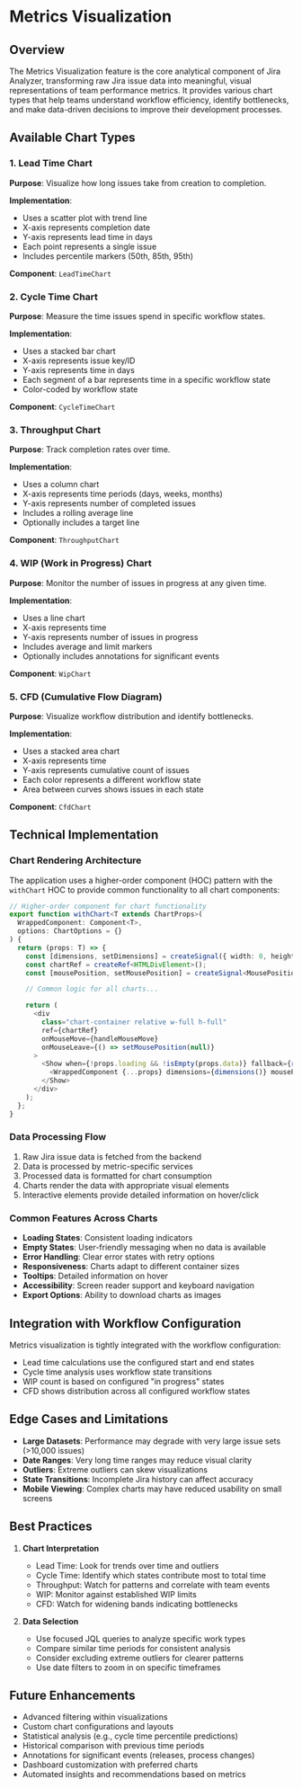 # Metrics Visualization

## Overview

The Metrics Visualization feature is the core analytical component of Jira Analyzer, transforming raw Jira issue data into meaningful, visual representations of team performance metrics. It provides various chart types that help teams understand workflow efficiency, identify bottlenecks, and make data-driven decisions to improve their development processes.

## Available Chart Types

### 1. Lead Time Chart

**Purpose**: Visualize how long issues take from creation to completion.

**Implementation**:

- Uses a scatter plot with trend line
- X-axis represents completion date
- Y-axis represents lead time in days
- Each point represents a single issue
- Includes percentile markers (50th, 85th, 95th)

**Component**: `LeadTimeChart`

### 2. Cycle Time Chart

**Purpose**: Measure the time issues spend in specific workflow states.

**Implementation**:

- Uses a stacked bar chart
- X-axis represents issue key/ID
- Y-axis represents time in days
- Each segment of a bar represents time in a specific workflow state
- Color-coded by workflow state

**Component**: `CycleTimeChart`

### 3. Throughput Chart

**Purpose**: Track completion rates over time.

**Implementation**:

- Uses a column chart
- X-axis represents time periods (days, weeks, months)
- Y-axis represents number of completed issues
- Includes a rolling average line
- Optionally includes a target line

**Component**: `ThroughputChart`

### 4. WIP (Work in Progress) Chart

**Purpose**: Monitor the number of issues in progress at any given time.

**Implementation**:

- Uses a line chart
- X-axis represents time
- Y-axis represents number of issues in progress
- Includes average and limit markers
- Optionally includes annotations for significant events

**Component**: `WipChart`

### 5. CFD (Cumulative Flow Diagram)

**Purpose**: Visualize workflow distribution and identify bottlenecks.

**Implementation**:

- Uses a stacked area chart
- X-axis represents time
- Y-axis represents cumulative count of issues
- Each color represents a different workflow state
- Area between curves shows issues in each state

**Component**: `CfdChart`

## Technical Implementation

### Chart Rendering Architecture

The application uses a higher-order component (HOC) pattern with the `withChart` HOC to provide common functionality to all chart components:

```typescript
// Higher-order component for chart functionality
export function withChart<T extends ChartProps>(
  WrappedComponent: Component<T>,
  options: ChartOptions = {}
) {
  return (props: T) => {
    const [dimensions, setDimensions] = createSignal({ width: 0, height: 0 });
    const chartRef = createRef<HTMLDivElement>();
    const [mousePosition, setMousePosition] = createSignal<MousePosition | null>(null);

    // Common logic for all charts...

    return (
      <div
        class="chart-container relative w-full h-full"
        ref={chartRef}
        onMouseMove={handleMouseMove}
        onMouseLeave={() => setMousePosition(null)}
      >
        <Show when={!props.loading && !isEmpty(props.data)} fallback={renderFallback()}>
          <WrappedComponent {...props} dimensions={dimensions()} mousePosition={mousePosition()} />
        </Show>
      </div>
    );
  };
}
```

### Data Processing Flow

1. Raw Jira issue data is fetched from the backend
2. Data is processed by metric-specific services
3. Processed data is formatted for chart consumption
4. Charts render the data with appropriate visual elements
5. Interactive elements provide detailed information on hover/click

### Common Features Across Charts

- **Loading States**: Consistent loading indicators
- **Empty States**: User-friendly messaging when no data is available
- **Error Handling**: Clear error states with retry options
- **Responsiveness**: Charts adapt to different container sizes
- **Tooltips**: Detailed information on hover
- **Accessibility**: Screen reader support and keyboard navigation
- **Export Options**: Ability to download charts as images

## Integration with Workflow Configuration

Metrics visualization is tightly integrated with the workflow configuration:

- Lead time calculations use the configured start and end states
- Cycle time analysis uses workflow state transitions
- WIP count is based on configured "in progress" states
- CFD shows distribution across all configured workflow states

## Edge Cases and Limitations

- **Large Datasets**: Performance may degrade with very large issue sets (>10,000 issues)
- **Date Ranges**: Very long time ranges may reduce visual clarity
- **Outliers**: Extreme outliers can skew visualizations
- **State Transitions**: Incomplete Jira history can affect accuracy
- **Mobile Viewing**: Complex charts may have reduced usability on small screens

## Best Practices

1. **Chart Interpretation**

   - Lead Time: Look for trends over time and outliers
   - Cycle Time: Identify which states contribute most to total time
   - Throughput: Watch for patterns and correlate with team events
   - WIP: Monitor against established WIP limits
   - CFD: Watch for widening bands indicating bottlenecks

2. **Data Selection**
   - Use focused JQL queries to analyze specific work types
   - Compare similar time periods for consistent analysis
   - Consider excluding extreme outliers for clearer patterns
   - Use date filters to zoom in on specific timeframes

## Future Enhancements

- Advanced filtering within visualizations
- Custom chart configurations and layouts
- Statistical analysis (e.g., cycle time percentile predictions)
- Historical comparison with previous time periods
- Annotations for significant events (releases, process changes)
- Dashboard customization with preferred charts
- Automated insights and recommendations based on metrics
